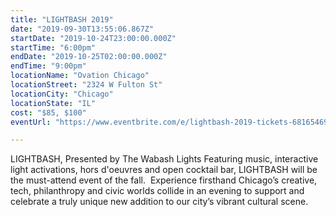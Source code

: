 ```yaml
---
title: "LIGHTBASH 2019"
date: "2019-09-30T13:55:06.867Z"
startDate: "2019-10-24T23:00:00.000Z"
startTime: "6:00pm"
endDate: "2019-10-25T02:00:00.000Z"
endTime: "9:00pm"
locationName: "Ovation Chicago"
locationStreet: "2324 W Fulton St"
locationCity: "Chicago"
locationState: "IL"
cost: "$85, $100"
eventUrl: "https://www.eventbrite.com/e/lightbash-2019-tickets-68165469755"

---
```


LIGHTBASH, Presented by The Wabash Lights 
Featuring music, interactive light activations, hors d'oeuvres and open cocktail bar, LIGHTBASH will be the must-attend event of the fall.  Experience firsthand Chicago’s creative, tech, philanthropy and civic worlds collide in an evening to support and celebrate a truly unique new addition to our city’s vibrant cultural scene.


